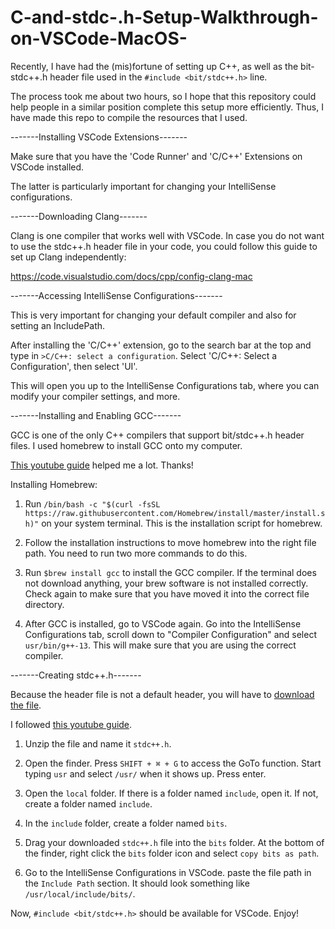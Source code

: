 # C-and-stdc-.h-Setup-Walkthrough-on-VSCode-MacOS-

Recently, I have had the (mis)fortune of setting up C++, as well as the bit-stdc++.h header file used in the `#include <bit/stdc++.h>` line. 

The process took me about two hours, so I hope that this repository could help people in a similar position complete this setup more efficiently. 
Thus, I have made this repo to compile the resources that I used. 

-------Installing VSCode Extensions-------

Make sure that you have the 'Code Runner' and 'C/C++' Extensions on VSCode installed. 

The latter is particularly important for changing your IntelliSense configurations. 

-------Downloading Clang-------

Clang is one compiler that works well with VSCode. In case you do not want to use the stdc++.h header file in your code, you could follow this guide to set up Clang independently:

https://code.visualstudio.com/docs/cpp/config-clang-mac

-------Accessing IntelliSense Configurations-------

This is very important for changing your default compiler and also for setting an IncludePath. 

After installing the 'C/C++' extension, go to the search bar at the top and type in `>C/C++: select a configuration`. Select 'C/C++: Select a Configuration', 
then select 'UI'. 

This will open you up to the IntelliSense Configurations tab, where you can modify your compiler settings, and more.

-------Installing and Enabling GCC-------

GCC is one of the only C++ compilers that support bit/stdc++.h header files. I used homebrew to install GCC onto my computer. 

[This youtube guide](https://youtu.be/wY24ehH6mC0?si=UNWnmzcH5S8Ty_Gr) helped me a lot. Thanks!

Installing Homebrew:

  1. Run `/bin/bash -c "$(curl -fsSL https://raw.githubusercontent.com/Homebrew/install/master/install.sh)"` on your system terminal.
     This is the installation script for homebrew.
     
  2. Follow the installation instructions to move homebrew into the right file path. You need to run two more commands to do this.
  
  3. Run `$brew install gcc` to install the GCC compiler. If the terminal does not download anything, your brew software is not installed correctly.
     Check again to make sure that you have moved it into the correct file directory.

  4. After GCC is installed, go to VSCode again. Go into the IntelliSense Configurations tab, scroll down to "Compiler Configuration" and select 
     `usr/bin/g++-13`. This will make sure that you are using the correct compiler.

-------Creating stdc++.h-------

Because the header file is not a default header, you will have to [download the file](https://gist.github.com/Einstrasse/ac0fe7d7450621a39364ed3b05cacd11).

I followed [this youtube guide](https://youtu.be/3S3Bm8Dte_U?si=PapTt5rRExC9ZhRQ).

  1. Unzip the file and name it `stdc++.h`.

  2. Open the finder. Press `SHIFT + ⌘ + G` to access the GoTo function. Start typing `usr` and select `/usr/` when it shows up. Press enter.

  3. Open the `local` folder. If there is a folder named `include`, open it. If not, create a folder named `include`.

  4. In the `include` folder, create a folder named `bits`.

  5. Drag your downloaded `stdc++.h` file into the `bits` folder. At the bottom of the finder, right click the `bits` folder icon
     and select `copy bits as path`.
     
  6. Go to the IntelliSense Configurations in VSCode. paste the file path in the `Include Path` section. It should look something
     like `/usr/local/include/bits/`.

  Now, `#include <bit/stdc++.h>` should be available for VSCode. Enjoy!

